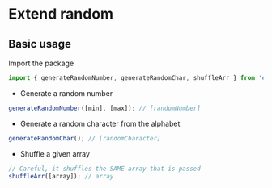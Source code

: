 # Extend random

## Basic usage

Import the package

```javascript
import { generateRandomNumber, generateRandomChar, shuffleArr } from 'extend-random';
```

- Generate a random number

```javascript
generateRandomNumber([min], [max]); // [randomNumber]
```

- Generate a random character from the alphabet

```javascript
generateRandomChar(); // [randomCharacter]
```

- Shuffle a given array

```javascript
// Careful, it shuffles the SAME array that is passed
shuffleArr([array]); // array
```
